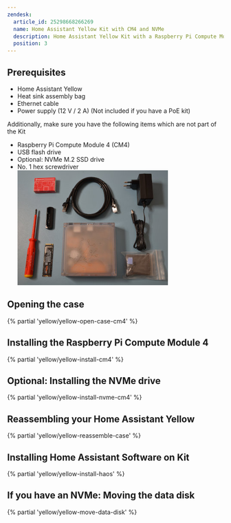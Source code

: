 ```yaml
---
zendesk:
  article_id: 25298668266269
  name: Home Assistant Yellow Kit with CM4 and NVMe
  description: Home Assistant Yellow Kit with a Raspberry Pi Compute Module 4, and NVMe.
  position: 3
---
```


## Prerequisites

- Home Assistant Yellow
- Heat sink assembly bag
- Ethernet cable
- Power supply (12 V / 2 A) (Not included if you have a PoE kit)

Additionally, make sure you have the following items which are not part of the Kit

- Raspberry Pi Compute Module 4 (CM4)
- USB flash drive
- Optional: NVMe M.2 SSD drive
- No. 1 hex screwdriver
  ![Image showing the Home Assistant Yellow with a Raspberry Pi Compute Module 4, Heat sink assembly bag, Ethernet cable, power supply, a USB flash drive, and an NVMe M.2 SSD drive](/static/img/yellow/kit-std-with-nvme.jpeg)

## Opening the case

{% partial 'yellow/yellow-open-case-cm4' %}

## Installing the Raspberry Pi Compute Module 4

{% partial 'yellow/yellow-install-cm4' %}

## Optional: Installing the NVMe drive

{% partial 'yellow/yellow-install-nvme-cm4' %}

## Reassembling your Home Assistant Yellow

{% partial 'yellow/yellow-reassemble-case' %}

## Installing Home Assistant Software on Kit

{% partial 'yellow/yellow-install-haos' %}

## If you have an NVMe: Moving the data disk

{% partial 'yellow/yellow-move-data-disk' %}
